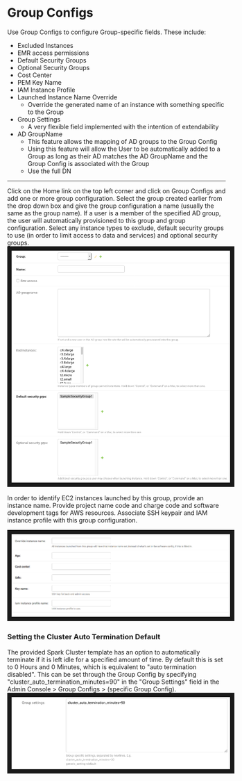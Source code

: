 # Group Configs
Use Group Configs to configure Group-specific fields. These include:

- Excluded Instances
- EMR access permissions
- Default Security Groups
- Optional Security Groups
- Cost Center
- PEM Key Name
- IAM Instance Profile
- Launched Instance Name Override
  - Override the generated name of an instance with something specific to the Group
- Group Settings
  - A very flexible field implemented with the intention of extendability
- AD GroupName
  - This feature allows the mapping of AD groups to the Group Config
  - Using this feature will allow the User to be automatically added to a Group as long as their AD matches the AD GroupName and the Group Config is associated with the Group
  - Use the full DN

<hr>
Click on the Home link on the top left corner and click on Group Configs and add one or more group configuration. Select the group created earlier from the drop down box and give the group configuration a name (usually the same as the group name). If a user is a member of the specified AD group, the user will automatically provisioned to this group and group configuration. Select any instance types to exclude, default security groups to use (in order to limit access to data and services) and optional security groups.

<img src="../img/add_group_config.png" width="800" border="10" />

In order to identify EC2 instances launched by this group, provide an instance name.  Provide project name code and charge code and software development tags for AWS resources. Associate SSH keypair and IAM instance profile with this group configuration.

<img src="../img/override_instance_name.png" width="800" border="10" />

### Setting the Cluster Auto Termination Default
The provided Spark Cluster template has an option to automatically terminate if it is left idle for a specified amount of time. By default this is set to 0 Hours and 0 Minutes, which is equivalent to "auto termination disabled". This can be set through the Group Config by specifying "cluster_auto_termination_minutes=90" in the "Group Settings" field in the Admin Console > Group Configs > (specific Group  Config).
<img src="../img/group_config_group_settings.png" width="800" border="10" />
